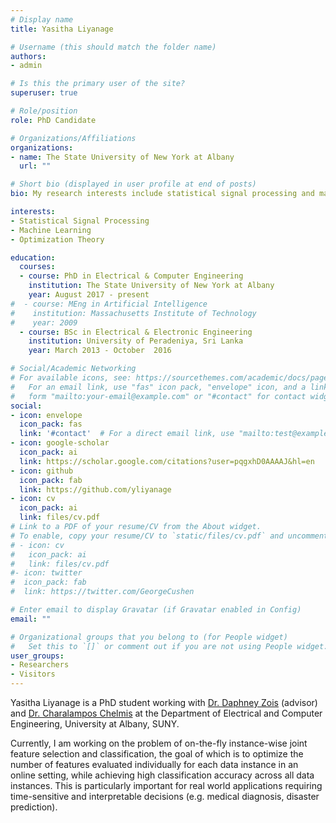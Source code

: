 ```yaml
---
# Display name
title: Yasitha Liyanage

# Username (this should match the folder name)
authors:
- admin

# Is this the primary user of the site?
superuser: true

# Role/position
role: PhD Candidate

# Organizations/Affiliations
organizations:
- name: The State University of New York at Albany
  url: ""

# Short bio (displayed in user profile at end of posts)
bio: My research interests include statistical signal processing and machine learning.

interests:
- Statistical Signal Processing
- Machine Learning
- Optimization Theory

education:
  courses:
  - course: PhD in Electrical & Computer Engineering
    institution: The State University of New York at Albany
    year: August 2017 - present
#  - course: MEng in Artificial Intelligence
#    institution: Massachusetts Institute of Technology
#    year: 2009
  - course: BSc in Electrical & Electronic Engineering
    institution: University of Peradeniya, Sri Lanka
    year: March 2013 - October  2016

# Social/Academic Networking
# For available icons, see: https://sourcethemes.com/academic/docs/page-builder/#icons
#   For an email link, use "fas" icon pack, "envelope" icon, and a link in the
#   form "mailto:your-email@example.com" or "#contact" for contact widget.
social:
- icon: envelope
  icon_pack: fas
  link: '#contact'  # For a direct email link, use "mailto:test@example.org".
- icon: google-scholar
  icon_pack: ai
  link: https://scholar.google.com/citations?user=pqgxhD0AAAAJ&hl=en
- icon: github
  icon_pack: fab
  link: https://github.com/yliyanage
- icon: cv
  icon_pack: ai
  link: files/cv.pdf
# Link to a PDF of your resume/CV from the About widget.
# To enable, copy your resume/CV to `static/files/cv.pdf` and uncomment the lines below.
# - icon: cv
#   icon_pack: ai
#   link: files/cv.pdf
#- icon: twitter
#  icon_pack: fab
#  link: https://twitter.com/GeorgeCushen

# Enter email to display Gravatar (if Gravatar enabled in Config)
email: ""

# Organizational groups that you belong to (for People widget)
#   Set this to `[]` or comment out if you are not using People widget.
user_groups:
- Researchers
- Visitors
---
```


Yasitha Liyanage is a PhD student working with [Dr. Daphney Zois](https://www.albany.edu/~dz973423/index.html)
(advisor) and [Dr. Charalampos Chelmis](http://www.cs.albany.edu/~cchelmis/) at the Department of Electrical and Computer Engineering, University at Albany, SUNY.

Currently, I am working on the problem of on-the-fly instance-wise joint feature selection and classification, the goal of which is to optimize the number of features evaluated individually for each data instance in an online setting, while achieving high classification accuracy across all data instances. 
This is particularly important for real world applications requiring time-sensitive and interpretable decisions (e.g. medical diagnosis, disaster prediction).